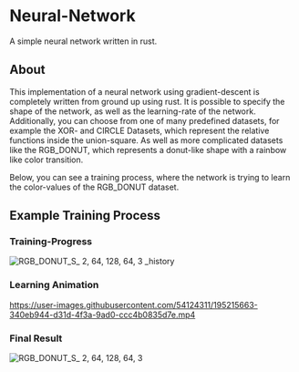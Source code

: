 # Neural-Network
A simple neural network written in rust.


## About
This implementation of a neural network using gradient-descent is completely written from ground up using rust.
It is possible to specify the shape of the network, as well as  the learning-rate of the network. Additionally, you can choose from one of many predefined datasets, for example the XOR- and CIRCLE Datasets, which represent the relative functions inside the union-square. As well as more complicated datasets like the RGB_DONUT, which represents a donut-like shape with a rainbow like color transition.

Below, you can see a training process, where the network is trying to learn the color-values of the RGB_DONUT dataset.

## Example Training Process

### Training-Progress
![RGB_DONUT_S_ 2, 64, 128, 64, 3 _history](https://user-images.githubusercontent.com/54124311/195206824-88ee5c57-baf2-479e-8a69-361d82453ac0.png)


### Learning Animation
https://user-images.githubusercontent.com/54124311/195215663-340eb944-d31d-4f3a-9ad0-ccc4b0835d7e.mp4


### Final Result
![RGB_DONUT_S_ 2, 64, 128, 64, 3](https://user-images.githubusercontent.com/54124311/195206882-ab2347eb-d649-4589-a8aa-ca301222ad46.png)
